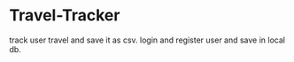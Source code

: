 # Travel-Tracker
track user travel and save it as csv. login and register user and save in local db.
